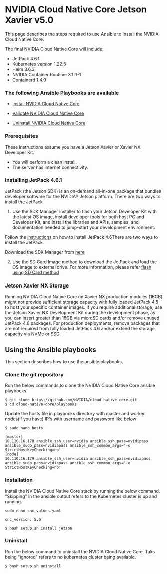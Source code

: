 <h1> NVIDIA Cloud Native Core Jetson Xavier v5.0 </h1>

This page describes the steps required to use Ansible to install the NVIDIA Cloud Native Core.

The final NVIDIA Cloud Native Core will include:


- JetPack 4.6.1
- Kubernetes version 1.22.5
- Helm 3.6.3
- NVIDIA Container Runtime 3.1.0-1
- Containerd 1.4.9


### The following Ansible Playbooks are available

- [Install NVIDIA Cloud Native Core](https://github.com/NVIDIA/cloud-native-core/blob/master/playbooks/jetson-xavier.yaml)

- [Validate NVIDIA Cloud Native Core ](https://github.com/NVIDIA/cloud-native-core/blob/master/playbooks/cnc-validation.yaml)

- [Uninstall NVIDIA Cloud Native Core](https://github.com/NVIDIA/cloud-native-core/blob/master/playbooks/cnc-uninstall.yaml)


### Prerequisites
 
These instructions assume you have a Jetson Xavier or Xavier NX Developer Kit.

- You will perform a clean install.
- The server has internet connectivity.

### Installing JetPack 4.6.1

JetPack (the Jetson SDK) is an on-demand all-in-one package that bundles developer software for the NVIDIA® Jetson platform. There are two ways to install the JetPack 

1. Use the SDK Manager installer to flash your Jetson Developer Kit with the latest OS image, install developer tools for both host PC and Developer Kit, and install the libraries and APIs, samples, and documentation needed to jump-start your development environment.

Follow the [instructions](https://docs.nvidia.com/sdk-manager/install-with-sdkm-jetson/index.html) on how to install JetPack 4.6There are two ways to install the JetPack 

Download the SDK Manager from [here](https://developer.nvidia.com/nvidia-sdk-manager)

2. Use the SD Card Image method to download the JetPack and load the OS image to external drive. For more information, please refer [flash using SD Card method](https://developer.nvidia.com/embedded/learn/get-started-jetson-xavier-nx-devkit#prepare)

### Jetson Xavier NX Storage
Running NVIDIA Cloud Native Core on Xavier NX production modules (16GB) might not provide sufficient storage capacity with fully loaded JetPack 4.5 to host your specific container images. If you require additional storage, use the Jetson Xavier NX Development Kit during the development phase, as you can insert greater than 16GB via microSD cards and/or remove unused JetPack 4.6 packages. For production deployments, remove packages that are not required from fully loaded JetPack 4.6 and/or extend the storage capacity via NVMe or SSD.

 
## Using the Ansible playbooks 
This section describes how to use the ansible playbooks.

### Clone the git repository

Run the below commands to clone the NVIDIA Cloud Native Core ansible playbooks.

```
$ git clone https://github.com/NVIDIA/cloud-native-core.git
$ cd cloud-native-core/playbooks
```

Update the hosts file in playbooks directory with master and worker nodes(if you have) IP's with username and password like below

```
$ sudo nano hosts

[master]
10.110.16.178 ansible_ssh_user=nvidia ansible_ssh_pass=nvidipass ansible_sudo_pass=nvidiapass ansible_ssh_common_args='-o StrictHostKeyChecking=no'
[node]
10.110.16.179 ansible_ssh_user=nvidia ansible_ssh_pass=nvidiapass ansible_sudo_pass=nvidiapass ansible_ssh_common_args='-o StrictHostKeyChecking=no'
```

### Installation

Install the NVIDIA Cloud Native Core stack by running the below command. "Skipping" in the ansible output refers to the Kubernetes cluster is up and running.
```
sudo nano cnc_values.yaml

cnc_version: 5.0

```

```
$ bash setup.sh install jetson
```

### Uninstall

Run the below command to uninstall the NVIDIA Cloud Native Core. Taks being "ignored" refers to no kubernetes cluster being available.

```
$ bash setup.sh uninstall
```

